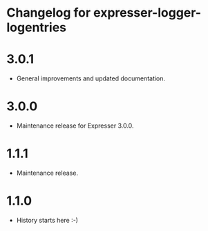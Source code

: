 # Changelog for expresser-logger-logentries

3.0.1
=====
* General improvements and updated documentation.

3.0.0
=====
* Maintenance release for Expresser 3.0.0.

1.1.1
=====
* Maintenance release.

1.1.0
=====
* History starts here :-)
